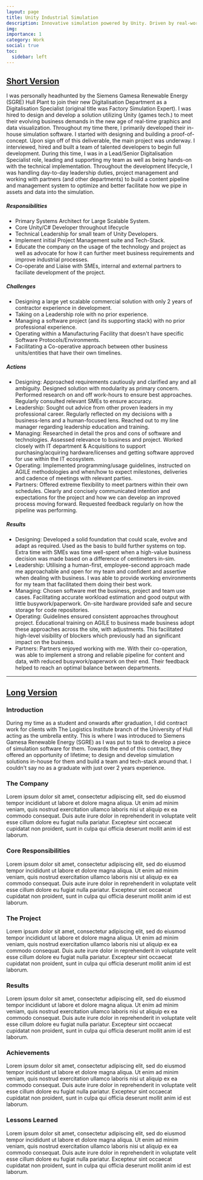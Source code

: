 ```yaml
---
layout: page
title: Unity Industrial Simulation
description: Innovative simulation powered by Unity. Driven by real-world data & facilitating business decisions.
img:
importance: 1
category: Work
social: true
toc:
  sidebar: left
---
```


<p>
<h2><u>Short Version</u></h2>
I was personally headhunted by the Siemens Gamesa Renewable Energy (SGRE) Hull Plant to join their new Digitalisation Department as a Digitalisation Specialist (original title was Factory Simulation Expert). I was hired to design and develop a solution utilizing Unity (games tech.) to meet their evolving business demands in the new age of real-time graphics and data visualization. Throughout my time there, I primarily developed their in-house simulation software. I started with designing and building a proof-of-concept. Upon sign off of this deliverable, the main project was underway. I interviewed, hired and built a team of talented developers to begin full development. During this time, I was in a Lead/Senior Digitalisation Specialist role, leading and supporting my team as well as being hands-on with the technical implementation. Throughout the development lifecycle, I was handling day-to-day leadership duties, project management and working with partners (and other departments) to build a content pipeline and management system to optimize and better facilitate how we pipe in assets and data into the simulation.
</p>
<p>
<h5>Responsibilities</h5>
<ul>
<li>Primary Systems Architect for Large Scalable System.</li>
<li>Core Unity/C# Developer throughout lifecycle</li>
<li>Technical Leadership for small team of Unity Developers.</li>
<li>Implement initial Project Management suite and Tech-Stack.</li>
<li>Educate the company on the usage of the technology and project as well as advocate for how it can further meet business requirements and improve industrial processes.</li>
<li>Co-operate and Liaise with SMEs, internal and external partners to faciliate development of the project.</li>
</ul>
<h5>Challenges</h5>
<ul>
<li>Designing a large yet scalable commercial solution with only 2 years of contractor experience in development.</li>
<li>Taking on a Leadership role with no prior experience.</li>
<li>Managing a software project (and its supporting stack) with no prior professional experience.</li>
<li>Operating within a Manufacturing Facility that doesn't have specific Software Protocols/Environments.</li>
<li>Facilitating a Co-operative approach between other business units/entities that have their own timelines.</li>
</ul>
<h5>Actions</h5>
<ul>
<li>Designing: Approached requirements cautiously and clarified any and all ambiguity. Designed solution with modularity as primary concern. Performed research on and off work-hours to ensure best approaches. Regularly consulted relevant SMEs to ensure accuracy.</li>
<li>Leadership: Sought out advice from other proven leaders in my professional career. Regularly reflected on my decisions with a business-lens and a human-focused lens. Reached out to my line manager regarding leadership education and training.</li>
<li>Managing: Researched in detail the pros and cons of software and technologies. Assessed relevance to business and project. Worked closely with IT department & Acquisitions to support purchasing/acquiring hardware/licenses and getting software approved for use within the IT ecosystem.</li>
<li>Operating: Implemented programming/usage guidelines, instructed on AGILE methodologies and when/how to expect milestones, deliveries and cadence of meetings with relevant parties.</li>
<li>Partners: Offered extreme flexibility to meet partners within their own schedules. Clearly and concisely communicated intention and expectations for the project and how we can develop an improved process moving forward. Requested feedback regularly on how the pipeline was performing.</li>
</ul>
<h5>Results</h5>
<ul>
<li>Designing: Developed a solid foundation that could scale, evolve and adapt as required. Used as the basis to build further systems on top. Extra time with SMEs was time well-spent when a high-value business decision was made based on a difference of centimeters in-sim.</li>
<li>Leadership: Utilising a human-first, employee-second approach made me approachable and open for my team and confident and assertive when dealing with business. I was able to provide working environments for my team that facilitated them doing their best work.</li>
<li>Managing: Chosen software met the business, project and team use cases. Facilitating accurate workload estimation and good output with little busywork/paperwork. On-site hardware provided safe and secure storage for code repositories.</li>
<li>Operating: Guidelines ensured consistent approaches throughout project. Educational training on AGILE to business made business adopt these approaches across the site, with adjustments. This facilitated high-level visibility of blockers which previously had an significant impact on the business.</li>
<li>Partners: Partners enjoyed working with me. With their co-operation, was able to implement a strong and reliable pipeline for content and data, with reduced busywork/paperwork on their end. Their feedback helped to reach an optimal balance between departments.</li>
</ul>
</p>
<hr>
<p>
<h2><u>Long Version</u></h2>
<h3>Introduction</h3>
During my time as a student and onwards after graduation, I did contract work for clients with The Logistics Institute branch of the University of Hull acting as the umbrella entity. This is where I was introduced to Siemens Gamesa Renewable Energy (SGRE) as I was put to task to develop a piece of simulation software for them. Towards the end of this contract, they offered an opportunity of lifetime; to design and develop simulation solutions in-house for them and build a team and tech-stack around that. I couldn't say no as a graduate with just over 2 years experience. 
</p>
<p>
<h3>The Company</h3>
Lorem ipsum dolor sit amet, consectetur adipiscing elit, sed do eiusmod tempor incididunt ut labore et dolore magna aliqua. Ut enim ad minim veniam, quis nostrud exercitation ullamco laboris nisi ut aliquip ex ea commodo consequat. Duis aute irure dolor in reprehenderit in voluptate velit esse cillum dolore eu fugiat nulla pariatur. Excepteur sint occaecat cupidatat non proident, sunt in culpa qui officia deserunt mollit anim id est laborum.
</p>

<p>
<h3>Core Responsibilities</h3>
Lorem ipsum dolor sit amet, consectetur adipiscing elit, sed do eiusmod tempor incididunt ut labore et dolore magna aliqua. Ut enim ad minim veniam, quis nostrud exercitation ullamco laboris nisi ut aliquip ex ea commodo consequat. Duis aute irure dolor in reprehenderit in voluptate velit esse cillum dolore eu fugiat nulla pariatur. Excepteur sint occaecat cupidatat non proident, sunt in culpa qui officia deserunt mollit anim id est laborum.
</p>

<p>
<h3>The Project</h3>
Lorem ipsum dolor sit amet, consectetur adipiscing elit, sed do eiusmod tempor incididunt ut labore et dolore magna aliqua. Ut enim ad minim veniam, quis nostrud exercitation ullamco laboris nisi ut aliquip ex ea commodo consequat. Duis aute irure dolor in reprehenderit in voluptate velit esse cillum dolore eu fugiat nulla pariatur. Excepteur sint occaecat cupidatat non proident, sunt in culpa qui officia deserunt mollit anim id est laborum.
</p>

<p>
<h3>Results</h3>
Lorem ipsum dolor sit amet, consectetur adipiscing elit, sed do eiusmod tempor incididunt ut labore et dolore magna aliqua. Ut enim ad minim veniam, quis nostrud exercitation ullamco laboris nisi ut aliquip ex ea commodo consequat. Duis aute irure dolor in reprehenderit in voluptate velit esse cillum dolore eu fugiat nulla pariatur. Excepteur sint occaecat cupidatat non proident, sunt in culpa qui officia deserunt mollit anim id est laborum.
</p>

<p>
<h3>Achievements</h3>
Lorem ipsum dolor sit amet, consectetur adipiscing elit, sed do eiusmod tempor incididunt ut labore et dolore magna aliqua. Ut enim ad minim veniam, quis nostrud exercitation ullamco laboris nisi ut aliquip ex ea commodo consequat. Duis aute irure dolor in reprehenderit in voluptate velit esse cillum dolore eu fugiat nulla pariatur. Excepteur sint occaecat cupidatat non proident, sunt in culpa qui officia deserunt mollit anim id est laborum.
</p>

<p>
<h3>Lessons Learned</h3>
Lorem ipsum dolor sit amet, consectetur adipiscing elit, sed do eiusmod tempor incididunt ut labore et dolore magna aliqua. Ut enim ad minim veniam, quis nostrud exercitation ullamco laboris nisi ut aliquip ex ea commodo consequat. Duis aute irure dolor in reprehenderit in voluptate velit esse cillum dolore eu fugiat nulla pariatur. Excepteur sint occaecat cupidatat non proident, sunt in culpa qui officia deserunt mollit anim id est laborum.
</p>
